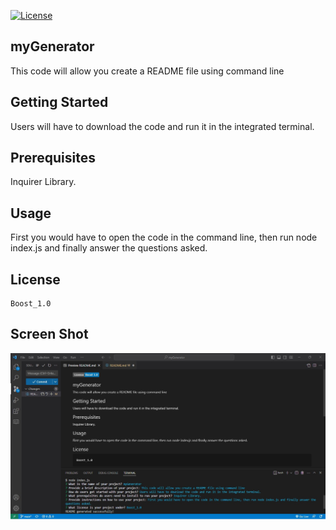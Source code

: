    [![License](https://img.shields.io/badge/License-Boost_1.0-blue.svg)](https://opensource.org/licenses/Apache-2.0)
  ## myGenerator

  
  This code will allow you create a README file using command line
  
  ## Getting Started
  
  Users will have to download the code and run it in the integrated terminal.
  
  ## Prerequisites
  
  Inquirer Library.
  
  ## Usage
  
  First you would have to open the code in the command line, then run node index.js and finally answer the questions asked.
  
  
  ## License
  
    Boost_1.0

  ## Screen Shot
  ![](./screenshots/1.jpg)